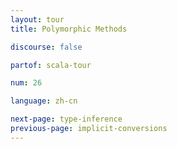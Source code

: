 ```yaml
---
layout: tour
title: Polymorphic Methods

discourse: false

partof: scala-tour

num: 26

language: zh-cn

next-page: type-inference
previous-page: implicit-conversions
---
```

